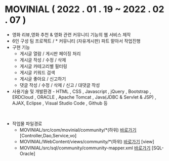 # MOVINIAL ( 2022 . 01 . 19 ~ 2022 . 02 . 07 )

- 영화 리뷰,영화 추천 & 영화 관련 커뮤니티 기능의 웹 서비스 제작
- 6인 구성 팀 프로젝트 / * 커뮤니티 (자유게시판) 파트 맡아서 작업진행
- 구현 기능
    - 게시글 열람 / 게시판 페이징 처리
    - 게시글 작성 / 수정 / 삭제
    - 게시글 카테고리별 필터링
    - 게시글 키워드 검색
    - 게시글 좋아요 / 신고하기
    - 댓글 작성 / 수정 / 삭제 / 신고 / 대댓글 작성
- 사용기술 및 개발환경 - HTML , CSS , Javascript , jQuery , Bootstrap , ERDCloud , ORACLE , Apache Tomcat , Java(JDBC & Servlet & JSP) , AJAX, Eclipse , Visual Studio Code , Github 등

<br>

- 작업물 파일경로
    - MOVINIAL/src/com/movinial/community/*(하위) <a href="https://github.com/JM261/MOVINIAL/tree/master/src/com/movinial/community">바로가기</a> [Controller,Dao,Service,vo]
    - MOVINIAL/WebContent/views/community/*(하위) <a href="https://github.com/JM261/MOVINIAL/tree/master/WebContent/views/community">바로가기</a> [view]
    - MOVINIAL/src/sql/community/community-mapper.xml <a href="https://github.com/JM261/MOVINIAL/blob/master/src/sql/community/community-mapper.xml">바로가기</a> [SQL-Oracle]
